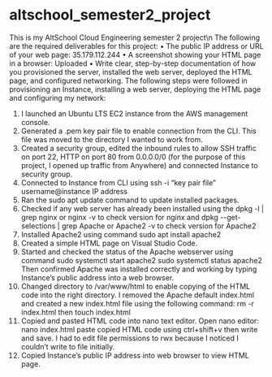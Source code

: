 # altschool_semester2_project
This is my AltSchool Cloud Engineering semester 2 project\n
The following are the required deliverables for this project:
•	The public IP address or URL of your web page: 35.179.112.244
•	A screenshot showing your HTML page in a browser: Uploaded
•	Write clear, step-by-step documentation of how you provisioned the server, installed the web server, deployed the HTML page, and configured networking.
The following steps were followed in provisioning an Instance, installing a web server, deploying the HTML page and configuring my network:
1.	I launched an Ubuntu LTS EC2 instance from the AWS management console.
2.	Generated a .pem key pair file to enable connection from the CLI. This file was moved to the directory I wanted to work from.
3.	Created a security group, edited the inbound rules to allow SSH traffic on port 22, HTTP on port 80 from 0.0.0.0/0 (for the purpose of this project, I opened up traffic from Anywhere) and connected Instance to security group.
4.	Connected to Instance from CLI using ssh -i “key pair file” username@instance IP address
5.	Ran the sudo apt update command to update installed packages. 
6.	Checked if any web server has already been installed using the dpkg -l | grep nginx or nginx -v to check version for nginx and dpkg --get-selections | grep Apache or Apache2 -v to check version for Apache2
7.	Installed Apache2 using command sudo apt install apache2
8.	Created a simple HTML page on Visual Studio Code.
9.	Started and checked the status of the Apache webserver using command 
sudo systemctl start apache2
sudo systemctl status apache2
Then confirmed Apache was installed correctly and working by typing Instance’s public address into a web browser.
10.	Changed directory to /var/www/html to enable copying of the HTML code into the right directory. I removed the Apache default index.html and created a new index.html file using the following command: rm -r index.html then touch index.html
11.	Copied and pasted HTML code into nano text editor. Open nano editor: nano index.html     paste copied HTML code using ctrl+shift+v then write and save. I had to edit file permissions to rwx because I noticed I couldn’t write to file initially.
12.	Copied Instance’s public IP address into web browser to view HTML page.
